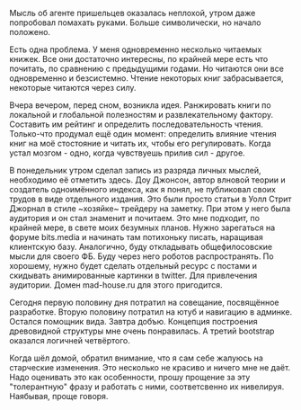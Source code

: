 Мысль об агенте пришельцев оказалась неплохой, утром даже попробовал помахать руками. Больше символически, но начало положено.

Есть одна проблема. У меня одновременно несколько читаемых книжек. Все они достаточно интересны, по крайней мере есть что почитать, по сравнению с предыдущими годами. Но читаются они все одновременно и безсистемно. Чтение некоторых книг забрасывается, некоторые читаются через силу.

Вчера вечером, перед сном, возникла идея. Ранжировать книги по локальной и глобальной полезностям и развлекательному фактору. Составить им рейтинг и определить последовательность чтения.
Только-что продумал ещё один момент: определить влияние чтения книг на моё стостояние и читать их, чтобы его регулировать.
Когда устал мозгом - одно, когда чувствуешь прилив сил - другое.

В понедельник утром сделал запись из разряда личных мыслей, необходимо её отметить здесь.
Доу Джонсон, автор влновой теории и создатель одноимённого индекса, как я понял, не публиковал своих трудов в виде отдельного издания. Это были просто статьи в Уолл Стрит Джорнал в стиле ~хозяйке~ трейдеру на заметку. При этом у него была аудитория и он стал знаменит и почитаем. Это мне подходит, по крайней мере, в свете моих безумных планов.
Нужно зарегаться на форуме bits.media и начинать там потихоньку писать, наращивая клиентскую базу. Аналогично, буду откладывать общефилосовские мысли для своего ФБ. Буду через него роботов распространять. По хорошему, нужно будет сделать отдельный ресурс с постами и скидывать анимированные картинки в twitter. Для привлечения аудитории. Домен mad-house.ru для этого пригодится.

Сегодня первую половину дня потратил на совещание, посвящённое разработке. Вторую половину потратил на ютуб и навигацию в админке. Остался помощник вида. Завтра добъю. Концепция построения древовидной структуры мне очень понравилась. А третий bootstrap оказался логичней четвёртого.

Когда шёл домой, обратил внимание, что я сам себе жалуюсь на старческие изменения. Это несколько не красиво и ничего мне не даёт. Надо оценивать это как особенности, прошу прощение за эту "толерантную" фразу и работать с ними, соответсвенно их нивелируя. Наябывая, проще говоря.